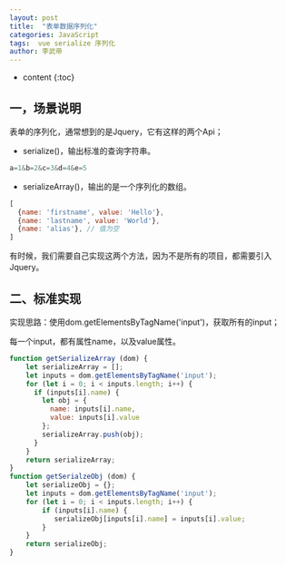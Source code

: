 ```yaml
---
layout: post
title:  "表单数据序列化"
categories: JavaScript 
tags:  vue serialize 序列化 
author: 李武帝 
---
```


* content
{:toc}

## 一，场景说明

表单的序列化，通常想到的是Jquery，它有这样的两个Api；

* serialize()，输出标准的查询字符串。

```javascript
a=1&b=2&c=3&d=4&e=5
```

* serializeArray()，输出的是一个序列化的数组。

```javascript
[ 
  {name: 'firstname', value: 'Hello'}, 
  {name: 'lastname', value: 'World'},
  {name: 'alias'}, // 值为空
]
```

有时候，我们需要自己实现这两个方法，因为不是所有的项目，都需要引入Jquery。

## 二、标准实现

实现思路：使用dom.getElementsByTagName('input')，获取所有的input；

每一个input，都有属性name，以及value属性。

```javascript
function getSerializeArray (dom) {
    let serializeArray = [];
    let inputs = dom.getElementsByTagName('input');
    for (let i = 0; i < inputs.length; i++) {
      if (inputs[i].name) {
        let obj = {
          name: inputs[i].name,
          value: inputs[i].value
        };
        serializeArray.push(obj);
      }
    }
    return serializeArray;
}
function getSerialzeObj (dom) {
    let serializeObj = {};
    let inputs = dom.getElementsByTagName('input');
    for (let i = 0; i < inputs.length; i++) {
        if (inputs[i].name) {
           serializeObj[inputs[i].name] = inputs[i].value;
        }
    }
    return serializeObj;
}
```
